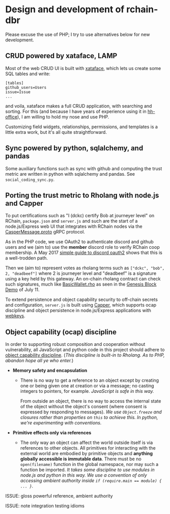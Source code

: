 # Design and development of rchain-dbr

Please excuse the use of PHP; I try to use alternatives below for new
development.


## CRUD powered by xataface, LAMP

Most of the web CRUD UI is built with [xataface][], which lets us
create some SQL tables and write:

```
[tables]
github_users=Users
issue=Issue
...
```

and voila, xataface makes a full CRUD application, with searching and
sorting. For this (and because I have years of experience using it in
[hh-office][]), I am willing to hold my nose and use PHP.

Customizing field widgets, relationships, permissions, and templates
is a little extra work, but it's all quite straightforward.

[xataface]: http://www.xataface.com/
[hh-office]: https://bitbucket.org/DanC/hh-office


## Sync powered by python, sqlalchemy, and pandas

Some auxiliary functions such as sync with github and computing the
trust metric are written in python with sqlalchemy and pandas.
See `social_coding_sync.py`.

[Rholang]: https://developer.rchain.coop/


## Porting the trust metric to Rholang with node.js and Capper

To put certifications such as "I (dckc) certify Bob at journeyer
level" on RChain, `package.json` and `server.js` and such are the
start of a node.js/Express web UI that integrates with RChain nodes
via the [CasperMessage.proto][cp] gRPC protocol.

As in the PHP code, we use OAuth2 to authenticate discord and github
users and we (aim to) use the **member** discord role to verify RChain coop
membership. A May 2017 [simple guide to discord oauth2][orlov] shows that this
is a well-trodden path.

Then we (aim to) represent votes as rholang terms such as `["dckc",
"bob", 2, "deadbeef"]` where 2 is journeyer level and "deadbeef" is a
signature using a key held by this gateway. An on-chain rholang contract
can check such signatures, much like [BasicWallet.rho][bw] as
seen in the [Genesis Block Demo][gbd] of July 11.

To extend persistence and object capability security to off-chain
secrets and configuration, `server.js` is built using [Capper][],
which supports ocap discipline and object persistence in
node.js/Express applications with [webkeys][].

[cp]: https://github.com/rchain/rchain/blob/dev/models/src/main/protobuf/CasperMessage.proto
[bw]: https://github.com/rchain/rchain/blob/dev/casper/src/main/rholang/BasicWallet.rho
[gbd]: https://www.youtube.com/watch?v=WzAdfjwgaQs#t=9m28s
[Capper]: https://github.com/dckc/Capper
[webkeys]: http://waterken.sourceforge.net/web-key/
[orlov]: https://medium.com/@orels1/using-discord-oauth2-a-simple-guide-and-an-example-nodejs-app-71a9e032770


## Object capability (ocap) discipline

In order to supporting robust composition and cooperation without
vulnerability, all JavaScript and python code in this project should
adhere to [object capability discipline][ocap]. (_This discipline is
built-in to Rholang. As to PHP, abandon hope all ye who enter._)

  - **Memory safety and encapsulation**
    - There is no way to get a reference to an object except by
      creating one or being given one at creation or via a message; no
      casting integers to pointers, for example. _JavaScript is safe
      in this way._

      From outside an object, there is no way to access the internal
      state of the object without the object's consent (where consent
      is expressed by responding to messages). _We use `Object.freeze`
      and closures rather than properties on `this` to achieve this.
	  In python, we're experimenting with conventions._

  - **Primitive effects only via references**
    - The only way an object can affect the world outside itself is
      via references to other objects. All primitives for interacting
      with the external world are embodied by primitive objects and
      **anything globally accessible is immutable data**. There must be
      no `open(filename)` function in the global namespace, nor may
      such a function be imported. _It takes some discipline to use
      modules in node.js and python in this way.  We use a convention
      of only accessing ambient authority inside `if (require.main ==
      module) { ... }`._

ISSUE: gloss powerful reference, ambient authority

ISSUE: note integration testing idioms

[ocap]: http://erights.org/elib/capability/ode/ode-capabilities.html
